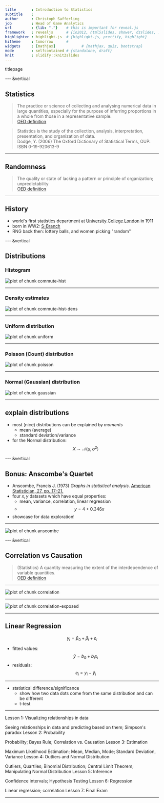 ```yaml
---
title       : Introduction to Statistics
subtitle    : 
author      : Christoph Safferling
job         : Head of Game Analytics
url         : {lib: "."}    # this is important for reveal.js
framework   : revealjs      # {io2012, html5slides, shower, dzslides, ...}
highlighter : highlight.js  # {highlight.js, prettify, highlight}
hitheme     : tomorrow      # 
widgets     : [mathjax]            # {mathjax, quiz, bootstrap}
mode        : selfcontained # {standalone, draft}
knit        : slidify::knit2slides
---
```






titlepage

--- &vertical

## Statistics

> The practice or science of collecting and analysing numerical data in large quantities, especially for the purpose of inferring proportions in a whole from those in a representative sample.  
> [OED definition](http://www.oxforddictionaries.com/definition/english/statistics)


> Statistics is the study of the collection, analysis, interpretation, presentation, and organization of data.  
> Dodge, Y. (2006) The Oxford Dictionary of Statistical Terms, OUP. ISBN 0-19-920613-9

<!--
* *Descriptive statistics*
involves methods of organizing, picturing and summarizing information from data.  
* *Inferential statistics*
involves methods of using information from a sample to draw conclusions about the population.
-->

***

## Randomness

> The quality or state of lacking a pattern or principle of organization; unpredictability  
> [OED definition](http://www.oxforddictionaries.com/definition/english/randomness)

---

## History

- world's first statistics department at [University College London](https://www.ucl.ac.uk/statistics) in 1911
- born in WW2: [S-Branch](http://www.economist.com/news/christmas-specials/21636589-how-statisticians-changed-war-and-war-changed-statistics-they-also-served)
- RNG back then: lottery balls, and women picking "random" 

<!-- The central office, the war cabinet was told, would produce "a regular series of figures on a coherent and well-ordered basis... that will be accepted and used without question". The new statisticians worked on government accounts; rationing (which ensured no Britons starved and greatly improved the diet of the poorest third); manpower surveys; the "pay as you earn"" system of taxation (which raised the cash needed to wage the war); and the Beveridge Report on social insurance that later led to the founding of the welfare state.
-->

--- &vertical

## Distributions

<!-- from histogram to distribution -->

### Histogram

![plot of chunk commute-hist](assets/fig/commute-hist-1.png)

***

### Density estimates

![plot of chunk commute-hist-dens](assets/fig/commute-hist-dens-1.png)

***

### Uniform distribution

![plot of chunk uniform](assets/fig/uniform-1.png)

*** 

### Poisson (Count) distribution

![plot of chunk poisson](assets/fig/poisson-1.png)

*** 

### Normal (Gaussian) distribution

![plot of chunk gaussian](assets/fig/gaussian-1.png)

---

## explain distributions

- most (nice) distributions can be explained by *moments*
    - mean (average)
    - standard deviation/variance
- for the Normal distribution: $$X \sim \mathcal{N}(\mu,\sigma^2)$$

<!--
median, quartiles, Fehlererwartungen, Abweichung der Betrachtung, Steamspy settlers data
-->

--- &vertical

## Bonus: Anscombe's Quartet

- Anscombe, Francis J. (1973) *Graphs in statistical analysis*. [American Statistician, 27, pp. 17–21.](http://www.sjsu.edu/faculty/gerstman/StatPrimer/anscombe1973.pdf)
- four $x, y$ datasets which have equal properties:
    - mean, variance, correlation, linear regression
    - $$y = 4 + 0.346x$$
- showcase for data exploration!

***

![plot of chunk anscombe](assets/fig/anscombe-1.png)


--- &vertical

## Correlation vs Causation

> (Statistics) A quantity measuring the extent of the interdependence of variable quantities.  
> [OED definition](https://en.oxforddictionaries.com/definition/correlation)

***

![plot of chunk correlation](assets/fig/correlation-1.png)

***

![plot of chunk correlation-exposed](assets/fig/correlation-exposed-1.png)

---

## Linear Regression

$$y_i = \beta_0 + \beta_i + \varepsilon_i$$

- fitted values: $$\hat y = b_0 + b_ix_i$$
- residuals: $$e_i = y_i - \hat y_i$$


---

- statistical difference/significance
    - show how two data dots come from the same distribution and can be different
    - t-test 



---


Lesson 1: Visualizing relationships in data

Seeing relationships in data and predicting based on them; Simpson's paradox
Lesson 2: Probability

Probability; Bayes Rule; Correlation vs. Causation
Lesson 3: Estimation

Maximum Likelihood Estimation; Mean, Median, Mode; Standard Deviation, Variance
Lesson 4: Outliers and Normal Distribution

Outliers, Quartiles; Binomial Distribution; Central Limit Theorem; Manipulating Normal Distribution
Lesson 5: Inference

Confidence intervals; Hypothesis Testing
Lesson 6: Regression

Linear regression; correlation
Lesson 7: Final Exam


---




